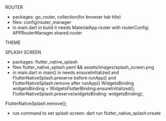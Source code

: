 ROUTER
- packages: go_router, collection(for browser tab title)
- files: config/router_manager
- in main.dart in build it needs MaterialApp.router with routerConfig: APPRouterManager.shared.router

THEME

SPLASH SCREEN
- packages: flutter_native_splash
- files flutter_native_splash.yaml && assets/images/splash_screen.png
- in main.dart in main() in needs ensureInitialized and FlutterNativeSplash.preserve before runApp() and FlutterNativeSplash.remove after runApp()
WidgetsBinding widgetsBinding = WidgetsFlutterBinding.ensureInitialized();
FlutterNativeSplash.preserve(widgetsBinding: widgetsBinding);

FlutterNativeSplash.remove();
- run command to set splash screen: dart run flutter_native_splash:create